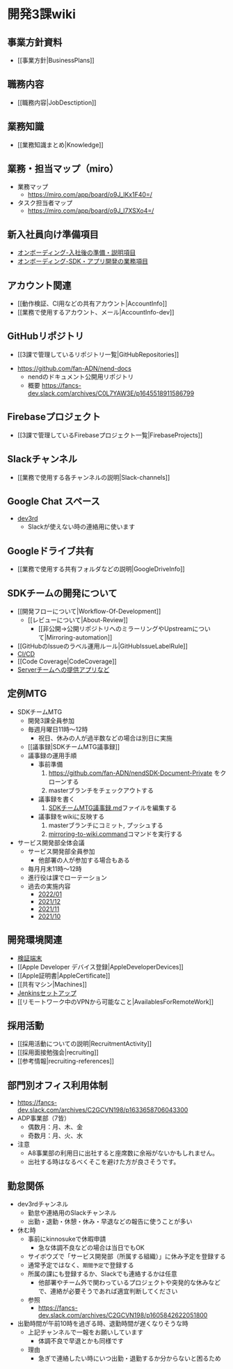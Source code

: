 # 開発3課wiki

## 事業方針資料
* [[事業方針|BusinessPlans]]

## 職務内容
* [[職務内容|JobDesctiption]]

## 業務知識
* [[業務知識まとめ|Knowledge]]

## 業務・担当マップ（miro）
- 業務マップ
  - https://miro.com/app/board/o9J_lKx1F40=/
- タスク担当者マップ
  - https://miro.com/app/board/o9J_l7XSXo4=/

## 新入社員向け準備項目
- [オンボーディング-入社後の準備・説明項目](https://docs.google.com/spreadsheets/d/1SIkB-qQ8i1uztdORpsn1rP7cB8Y2FZ1Ay6a6QTyv_Yg/edit#gid=0)
- [オンボーディング-SDK・アプリ開発の業務項目](https://docs.google.com/spreadsheets/d/1VSEeV0542WmI36tIg3yHrIB0O40awM4bKQnqTaRmmu8/edit#gid=601940104)

## アカウント関連
* [[動作検証、CI用などの共有アカウント|AccountInfo]]
* [[業務で使用するアカウント、メール|AccountInfo-dev]]

## GitHubリポジトリ
* [[3課で管理しているリポジトリ一覧|GitHubRepositories]]
- https://github.com/fan-ADN/nend-docs
   - nendのドキュメント公開用リポジトリ
   - 概要 https://fancs-dev.slack.com/archives/C0L7YAW3E/p1645518911586799

## Firebaseプロジェクト
* [[3課で管理しているFirebaseプロジェクト一覧|FirebaseProjects]]

## Slackチャンネル
* [[業務で使用する各チャンネルの説明|Slack-channels]]

## Google Chat スペース
* [dev3rd](https://mail.google.com/mail/u/0/#chat/space/AAAAeaKPUb0)
  * Slackが使えない時の連絡用に使います

## Googleドライブ共有
* [[業務で使用する共有フォルダなどの説明|GoogleDriveInfo]]

## SDKチームの開発について
* [[開発フローについて|Workflow-Of-Development]]
  * [[レビューについて|About-Review]]
    * [[非公開→公開リポジトリへのミラーリングやUpstreamについて|Mirroring-automation]]
* [[GitHubのIssueのラベル運用ルール|GitHubIssueLabelRule]]
* [CI/CD](https://github.com/fan-ADN/nendSDK-CI-CD-backups/wiki)
* [[Code Coverage|CodeCoverage]]
* [Serverチームへの提供アプリなど](https://github.com/fan-ADN/app-From-SDKTeam-To-ServerTeam/wiki)

## 定例MTG
- SDKチームMTG
  - 開発3課全員参加
  - 毎週月曜日11時〜12時
    - 祝日、休みの人が過半数などの場合は別日に実施
  - [[議事録|SDKチームMTG議事録]]
  - 議事録の運用手順
    - 事前準備
      1. https://github.com/fan-ADN/nendSDK-Document-Private をクローンする
      2. masterブランチをチェックアウトする
    - 議事録を書く
      1. [SDKチームMTG議事録.md](https://github.com/fan-ADN/nendSDK-Document-Private/blob/master/Proceedings/SDKチームMTG議事録.md)ファイルを編集する
    - 議事録をwikiに反映する  
      1. masterブランチにコミット, プッシュする
      2. [mirroring-to-wiki.command](https://github.com/fan-ADN/nendSDK-Document-Private/blob/master/mirroring-to-wiki.command)コマンドを実行する
- サービス開発部全体会議
  - サービス開発部全員参加
    - 他部署の人が参加する場合もある
  - 毎月月末11時〜12時
  - 進行役は課でローテーション
  - 過去の実施内容
    - [2022/01](https://fancs-dev.slack.com/archives/C2GCVN198/p1643589991129079)
    - [2021/12](https://fancs-dev.slack.com/archives/C2GCVN198/p1640308529023400)
    - [2021/11](https://fancs-dev.slack.com/archives/C2GCVN198/p1638234771008100)
    - [2021/10](https://fancs-dev.slack.com/archives/C2GCVN198/p1635469249002900)

## 開発環境関連
* [検証端末](https://fancsdev.qiita.com/shared/items/286d004d351608bd09a3)
* [[Apple Developer デバイス登録|AppleDeveloperDevices]]
* [[Apple証明書|AppleCertificate]]
* [[共有マシン|Machines]]
* [Jenkinsセットアップ](https://github.com/fan-ADN/nendSDK-CI-CD-backups/wiki/Jenkinsの使い方)
* [[リモートワーク中のVPNから可能なこと|AvailablesForRemoteWork]]

## 採用活動
- [[採用活動についての説明|RecruitmentActivity]]
- [[採用面接勉強会|recruiting]]
- [[参考情報|recruiting-references]]

## 部門別オフィス利用体制
- https://fancs-dev.slack.com/archives/C2GCVN198/p1633658706043300
- ADP事業部（7皆）
  - 偶数月：月、木、金
  - 奇数月：月、火、水
- 注意
  - A8事業部の利用日に出社すると座席数に余裕がないかもしれません。
  - 出社する時はなるべくそこを避けた方が良さそうです。

## 勤怠関係
- dev3rdチャンネル
  - 勤怠や連絡用のSlackチャンネル
  - 出勤・退勤・休憩・休み・早退などの報告に使うことが多い
- 休む時
  - 事前にkinnosukeで休暇申請
    - 急な体調不良などの場合は当日でもOK
  - サイボウズで「サービス開発部（所属する組織）」に休み予定を登録する
  - 通常予定ではなく、`期間予定`で登録する
  - 所属の課にも登録するか、Slackでも連絡するかは任意
    - 他部署やチーム外で関わっているプロジェクトや突発的な休みなどで、連絡が必要そうであれば適宜判断してください
  - 参照
    - https://fancs-dev.slack.com/archives/C2GCVN198/p1605842622051800
- 出勤時間が午前10時を過ぎる時、退勤時間が遅くなりそうな時
  - 上記チャンネルで一報をお願いしています
    - 体調不良で早退とかも同様です
  - 理由
    - 急ぎで連絡したい時にいつ出勤・退勤するか分からないと困るため
